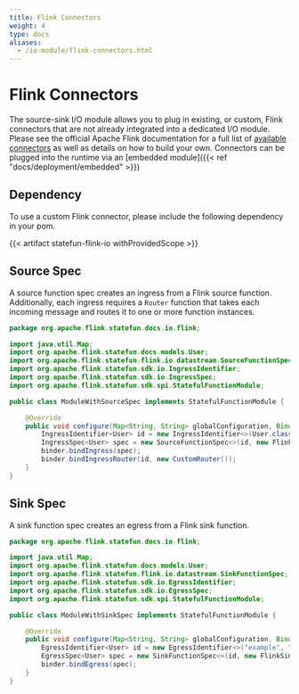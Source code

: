 ```yaml
---
title: Flink Connectors
weight: 4
type: docs
aliases:
  - /io-module/flink-connectors.html
---
```

<!--
Licensed to the Apache Software Foundation (ASF) under one
or more contributor license agreements.  See the NOTICE file
distributed with this work for additional information
regarding copyright ownership.  The ASF licenses this file
to you under the Apache License, Version 2.0 (the
"License"); you may not use this file except in compliance
with the License.  You may obtain a copy of the License at

  http://www.apache.org/licenses/LICENSE-2.0

Unless required by applicable law or agreed to in writing,
software distributed under the License is distributed on an
"AS IS" BASIS, WITHOUT WARRANTIES OR CONDITIONS OF ANY
KIND, either express or implied.  See the License for the
specific language governing permissions and limitations
under the License.
-->

# Flink Connectors


The source-sink I/O module allows you to plug in existing, or custom, Flink connectors that are not already integrated into a dedicated I/O module.
Please see the official Apache Flink documentation for a full list of [available connectors](https://ci.apache.org/projects/flink/flink-docs-release-1.12/dev/connectors/) as well as details on how to build your own.
Connectors can be plugged into the runtime via an [embedded module]({{< ref "docs/deployment/embedded" >}})

## Dependency

To use a custom Flink connector, please include the following dependency in your pom.

{{< artifact statefun-flink-io withProvidedScope >}}

## Source Spec

A source function spec creates an ingress from a Flink source function.
Additionally, each ingress requires a `Router` function that takes each incoming message and routes it to one or more function instances. 

```java
package org.apache.flink.statefun.docs.io.flink;

import java.util.Map;
import org.apache.flink.statefun.docs.models.User;
import org.apache.flink.statefun.flink.io.datastream.SourceFunctionSpec;
import org.apache.flink.statefun.sdk.io.IngressIdentifier;
import org.apache.flink.statefun.sdk.io.IngressSpec;
import org.apache.flink.statefun.sdk.spi.StatefulFunctionModule;

public class ModuleWithSourceSpec implements StatefulFunctionModule {

    @Override
    public void configure(Map<String, String> globalConfiguration, Binder binder) {
        IngressIdentifier<User> id = new IngressIdentifier<>(User.class, "example", "users");
        IngressSpec<User> spec = new SourceFunctionSpec<>(id, new FlinkSource<>());
        binder.bindIngress(spec);
        binder.bindIngressRouter(id, new CustomRouter());
    }
}
```


## Sink Spec

A sink function spec creates an egress from a Flink sink function.

```java
package org.apache.flink.statefun.docs.io.flink;

import java.util.Map;
import org.apache.flink.statefun.docs.models.User;
import org.apache.flink.statefun.flink.io.datastream.SinkFunctionSpec;
import org.apache.flink.statefun.sdk.io.EgressIdentifier;
import org.apache.flink.statefun.sdk.io.EgressSpec;
import org.apache.flink.statefun.sdk.spi.StatefulFunctionModule;

public class ModuleWithSinkSpec implements StatefulFunctionModule {

    @Override
    public void configure(Map<String, String> globalConfiguration, Binder binder) {
        EgressIdentifier<User> id = new EgressIdentifier<>("example", "user", User.class);
        EgressSpec<User> spec = new SinkFunctionSpec<>(id, new FlinkSink<>());
        binder.bindEgress(spec);
    }
}
```
